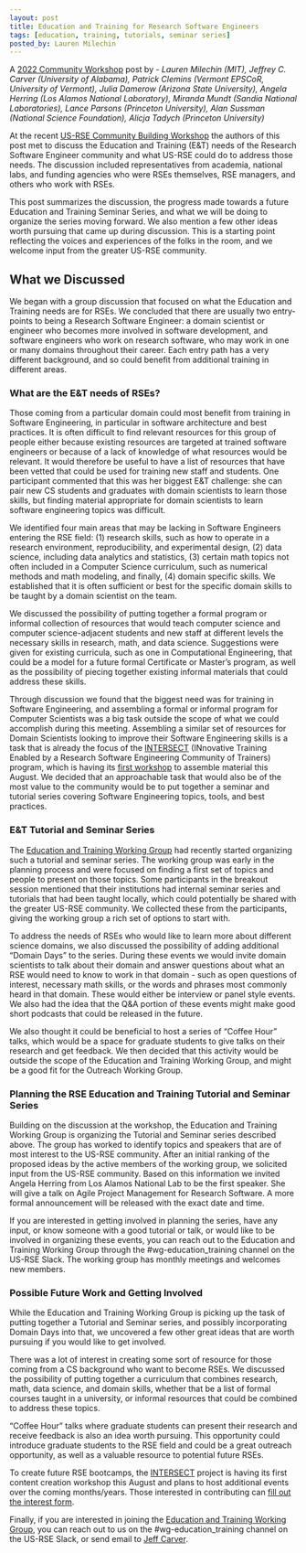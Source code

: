 ```yaml
---
layout: post
title: Education and Training for Research Software Engineers
tags: [education, training, tutorials, seminar series]
posted_by: Lauren Milechin
---
```


A [2022 Community Workshop](https://us-rse.org/first-community-workshop/) post by - *Lauren Milechin (MIT), Jeffrey C. Carver (University of Alabama), Patrick Clemins (Vermont EPSCoR, University of Vermont), Julia Damerow (Arizona State University), Angela Herring (Los Alamos National Laboratory), Miranda Mundt (Sandia National Laboratories), Lance Parsons (Princeton University), Alan Sussman (National Science Foundation), Alicja Tadych (Princeton University)*

At the recent [US-RSE Community Building Workshop](https://us-rse.org/first-community-workshop/) the authors of this  post met to discuss the Education and Training (E&T) needs of the Research Software Engineer community and what US-RSE could do to address those needs. The discussion included representatives from academia, national labs, and funding agencies who were RSEs themselves, RSE managers, and others who work with RSEs.

This post summarizes the discussion, the progress made towards a future Education and Training Seminar Series, and what we will be doing to organize the series moving forward. We also mention a few other ideas worth pursuing that came up during discussion. This is a starting point reflecting the voices and experiences of the folks in the room, and we welcome input from the greater US-RSE community.

## What we Discussed

We began with a group discussion that focused on what the Education and Training needs are for RSEs. We concluded that there are usually two entry-points to being a Research Software Engineer: a domain scientist or engineer who becomes more involved in software development, and software engineers who work on research software, who may work in one or many domains throughout their career. Each entry path has a very different background, and so could benefit from additional training in different areas.

### What are the E&T needs of RSEs?

Those coming from a particular domain could most benefit from training in Software Engineering, in particular in software architecture and best practices. It is often difficult to find relevant resources for this group of people either because existing resources are targeted at trained software engineers or because of a lack of knowledge of what resources would be relevant. It would therefore be useful to have a list of resources that have been vetted that could be used for training new staff and students. One participant commented that this was her biggest E&T challenge: she can pair new CS students and graduates with domain scientists to learn those skills, but finding material appropriate for domain scientists to learn software engineering topics was difficult.

We identified four main areas that may be lacking in Software Engineers entering the RSE field: (1) research skills, such as how to operate in a research environment, reproducibility, and experimental design, (2) data science, including data analytics and statistics, (3) certain math topics not often included in a Computer Science curriculum, such as numerical methods and math modeling, and finally, (4) domain specific skills. We established that it is often sufficient or best for the specific domain skills to be taught by a domain scientist on the team.

We discussed the possibility of putting together a formal program or informal collection of resources that would teach computer science and computer science-adjacent students and new staff at different levels the necessary skills in research, math, and data science. Suggestions were given for existing curricula, such as one in Computational Engineering, that could be a model for a future formal Certificate or Master’s program, as well as the possibility of piecing together existing informal materials that could address these skills.

Through discussion we found that the biggest need was for training in Software Engineering, and assembling a formal or informal program for Computer Scientists was a big task outside the scope of what we could accomplish during this meeting. Assembling a similar set of resources for Domain Scientists looking to improve their Software Engineering skills is a task that is already the focus of the [INTERSECT](https://intersect-training.github.io/) (INnovative Training Enabled by a Research Software Engineering Community of Trainers) program, which is having its [first workshop](https://intersect-training.github.io/workshop22/) to assemble material this August. We decided that an approachable task that would also be of the most value to the community would be to put together a seminar and tutorial series covering Software Engineering topics, tools, and best practices.

### E&T Tutorial and Seminar Series

The [Education and Training Working Group](https://us-rse.org/wg/education_training/) had recently started organizing such a tutorial and seminar series. The working group was early in the planning process and were focused on finding a first set of topics and people to present on those topics. Some participants in the breakout session mentioned that their institutions had internal seminar series and tutorials that had been taught locally, which could potentially be shared with the greater US-RSE community. We collected these from the participants, giving the working group a rich set of options to start with.

To address the needs of RSEs who would like to learn more about different science domains, we also discussed the possibility of adding additional “Domain Days” to the series. During these events we would invite domain scientists to talk about their domain and answer questions about what an RSE would need to know to work in that domain - such as open questions of interest, necessary math skills, or the words and phrases most commonly heard in that domain. These would either be interview or panel style events. We also had the idea that the Q&A portion of these events might make good short podcasts that could be released in the future.

We also thought it could be beneficial to host a series of “Coffee Hour” talks, which would be a space for graduate students to give talks on their research and get feedback. We then decided that this activity would be outside the scope of the Education and Training Working Group, and might be a good fit for the Outreach Working Group.

### Planning the RSE Education and Training Tutorial and Seminar Series

Building on the discussion at the workshop, the Education and Training Working Group is organizing the Tutorial and Seminar series described above. The group has worked to identify topics and speakers that are of most interest to the US-RSE community. After an initial ranking of the proposed ideas by the active members of the working group, we solicited input from the US-RSE community. Based on this information we invited Angela Herring from Los Alamos National Lab to be the first speaker. She will give a talk on Agile Project Management for Research Software. A more formal announcement will be released with the exact date and time.

If you are interested in getting involved in planning the series, have any input, or know someone with a good tutorial or talk, or would like to be involved in organizing these events, you can reach out to the Education and Training Working Group through the #wg-education_training channel on the US-RSE Slack. The working group has monthly meetings and welcomes new members.

### Possible Future Work and Getting Involved

While the Education and Training Working Group is picking up the task of putting together a Tutorial and Seminar series, and possibly incorporating Domain Days into that, we uncovered a few other great ideas that are worth pursuing if you would like to get involved.

There was a lot of interest in creating some sort of resource for those coming from a CS background who want to become RSEs. We discussed the possibility of putting together a curriculum that combines research, math, data science, and domain skills, whether that be a list of formal courses taught in a university, or informal resources that could be combined to address these topics.

“Coffee Hour” talks where graduate students can present their research and receive feedback is also an idea worth pursuing. This opportunity could introduce graduate students to the RSE field and could be a great outreach opportunity, as well as a valuable resource to potential future RSEs.

To create future RSE bootcamps, the [INTERSECT](https://intersect-training.github.io/) project is having its first content creation workshop this August and plans to host additional events over the coming months/years. Those interested in contributing can [fill out the interest form](https://intersect-training.github.io/participate/).

Finally, if you are interested in joining the [Education and Training Working Group](https://us-rse.org/wg/education_training/), you can reach out to us on the #wg-education_training channel on the US-RSE Slack, or send email to [Jeff Carver](mailto:carver@cs.ua.edu).
